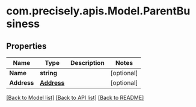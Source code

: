 # com.precisely.apis.Model.ParentBusiness
## Properties

Name | Type | Description | Notes
------------ | ------------- | ------------- | -------------
**Name** | **string** |  | [optional] 
**Address** | [**Address**](Address.md) |  | [optional] 

[[Back to Model list]](../README.md#documentation-for-models) [[Back to API list]](../README.md#documentation-for-api-endpoints) [[Back to README]](../README.md)

